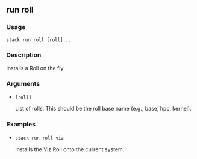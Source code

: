 ## run roll

### Usage

`stack run roll [roll]...`

### Description

Installs a Roll on the fly

### Arguments

* `[roll]`

   List of rolls. This should be the roll base name (e.g., base, hpc,
	kernel).


### Examples

* `stack run roll viz`

   Installs the Viz Roll onto the current system.



